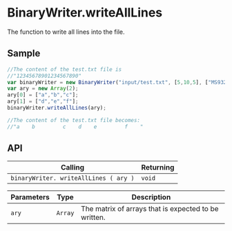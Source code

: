 # BinaryWriter.writeAllLines

The function to write all lines into the file.

## Sample

```javascript
//The content of the test.txt file is 
//"12345678901234567890"
var binaryWriter = new BinaryWriter("input/test.txt", [5,10,5], ["MS932","MS932","MS932"], 20);
var ary = new Array(2);
ary[0] = ["a","b","c"];
ary[1] = ["d","e","f"];
binaryWriter.writeAllLines(ary);

//The content of the test.txt file becomes:
//"a    b         c    d    e         f    "
```

## API

| Calling | Returning |
|---|---|
| `binaryWriter. writeAllLines ( ary )` | `void` |

| Parameters | Type | Description |
|---|---|---|
| `ary` | `Array` | The matrix of arrays that is expected to be written. |